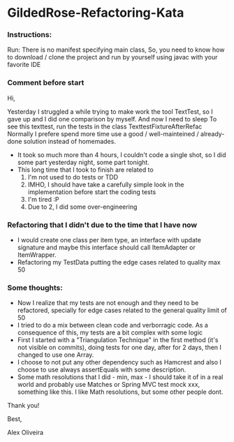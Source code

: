 # GildedRose-Refactoring-Kata

### Instructions:
Run: There is no manifest specifying main class, 
So, you need to know how to download / clone the project and run by yourself using javac with your favorite IDE

### Comment before start
Hi,

Yesterday I struggled a while trying to make work the tool TextTest, so I gave up and I did one comparison by myself.
And now I need to sleep
To see this texttest, run the tests in the class TexttestFixtureAfterRefac
Normally I prefere spend more time use a good / well-mainteined / already-done solution instead of homemades.

- It took so much more than 4 hours, I couldn't code a single shot, so I did some part yesterday night, some part tonight.
- This long time that I took to finish are related to 
    1. I'm not used to do tests or TDD
    2. IMHO, I should have take a carefully simple look in the implementation before start the coding tests
    3. I'm tired :P
    4. Due to 2, I did some over-engineering
    
### Refactoring that I didn't due to the time that I have now
- I would create one class per item type, an interface with update signature and maybe this interface should call ItemAdapter or ItemWrapper.
- Refactoring my TestData putting the edge cases related to quality max 50
    
### Some thoughts:
- Now I realize that my tests are not enough and they need to be refactored, specially for edge cases related to the general quality limit of 50
- I tried to do a mix between clean code and verborragic code. As a consequence of this, my tests are a bit complex with some logic
- First I started with a "Triangulation Technique" in the first method (it's not visible on commits), doing tests for one day, after for 2 days, then I changed to use one Array.
- I choose to not put any other dependency such as Hamcrest and also I choose to use always assertEquals with some description.
- Some math resolutions that I did - min, max - I should take it of in a real world and probably use Matches or Spring MVC test mock xxx, something like this. I like Math resolutions, but some other people dont.


Thank you!

Best,

Alex Oliveira



